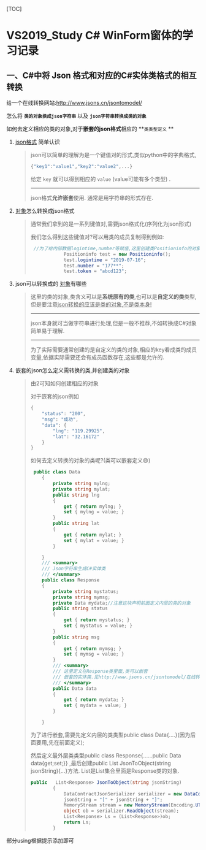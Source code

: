 [TOC]



# VS2019_Study C# WinForm窗体的学习记录

## 一、**C#中将 Json 格式和对应的C#实体类格式的相互转换**

给一个在线转换网站:http://www.jsons.cn/jsontomodel/

怎么将 **`类的对象换成json字符串`** 以及  **`json字符串转换成类的对象 `**  

如何去定义相应的类的对象,对于**嵌套的json格式**相应的 **`类类型定义` **

1. <u>json格式</u> 简单认识

   >json可以简单的理解为是一个键值对的形式,类似python中的字典格式,
   >
   >```python
   >{"key1":"value1","key2":"value2",...}
   >```
   >
   >给定 `key` 就可以得到相应的 `value` (value可能有多个类型) .
   >
   >---
   >
   >json格式**允许嵌套**使用. 通常是用字符串的形式存在.

2. <u>对象</u>怎么转换成json格式

   > 通常我们拿到的是一系列键值对,需要json格式化(序列化为json形式)
   >
   > 我们怎么得到这些键值对?可以用类的成员复制得到例如:
   >
   > ```c#
   >  //为了给内部数据logintime,number等赋值,这里创建类Positioninfo的对象test
   >             Positioninfo test = new Positioninfo();
   >             test.logintime = "2019-07-16";
   >             test.number = "177**";
   >             test.token = "abcd123";
   > ```
   >
   > 

3. json可以转换成的 <u>对象</u>有哪些

   > 这里的类的对象,类含义可以是**系统原有的类**,也可以是**自定义的类**类型,但是要注意<u>json转换的应该是类的对象,不是类本身!</u>
   >
   > ---
   >
   > json本身就可当做字符串进行处理,但是一般不推荐,不如转换成C#对象简单易于理解.
   >
   > ---
   >
   > 为了实际需要通常创建的是自定义的类的对象,相应的key看成类的成员变量,依据实际需要还会有成员函数存在,这些都是允许的.

4. 嵌套的json怎么定义需转换的类,并创建类的对象

   > 由2可知如何创建相应的对象
   >
   > 对于嵌套的json例如
   >
   > ```c#
   > {
   >     "status": "200",
   >     "msg": "成功",
   >     "data": {
   >         "lng": "119.29925",
   >         "lat": "32.16172"
   >     }
   > }
   > 
   > ```
   >
   > 如何去定义转换的对象的类呢?(类可以嵌套定义:smile:)
   >
   > ```c#
   >  public class Data
   >     {
   >         private string mylng;
   >         private string mylat;
   >         public string lng
   >         {
   >             get { return mylng; }
   >             set { mylng = value; }
   >         }
   >         public string lat
   >         {
   >             get { return mylat; }
   >             set { mylat = value; }
   >         }
   > 
   >     }
   >     /// <summary>
   >     /// Json字符串生成C#实体类
   >     /// </summary>
   >     public class Response
   >     {
   >         private string mystatus;
   >         private string mymsg;
   >         private Data mydata;//注意这块声明前面定义内层的类的对象
   >         public string status
   >         {
   >             get { return mystatus; }
   >             set { mystatus = value; }
   >         }
   >         public string msg
   >         {
   >             get { return mymsg; }
   >             set { mymsg = value; }
   >         }
   >         /// <summary>
   >         /// 这里定义在Response类里面,类可以嵌套
   >         /// 嵌套的实体类.见http://www.jsons.cn/jsontomodel/在线转换
   >         /// </summary>
   >         public Data data
   >         {
   >             get { return mydata; }
   >             set { mydata = value; }
   >         }
   > 
   >     }
   > ```
   >
   > 为了进行嵌套,需要先定义内层的类类型public class Data{....}(因为后面要用,先在前面定义);
   >
   > 然后定义最外层类类型public class Response{......public Data data{get;set;}} ,最后创建public   List<Response> JsonToObject(string jsonString){...}方法.	List<Response>是List集合里面是Response类的对象.
   >
   > ```c#
   > public   List<Response> JsonToObject(string jsonString)
   >         {
   >             DataContractJsonSerializer serializer = new DataContractJsonSerializer(typeof(List<Response>));
   >             jsonString = "[" + jsonString + "]";
   >             MemoryStream stream = new MemoryStream(Encoding.UTF8.GetBytes(jsonString));
   >             object ob = serializer.ReadObject(stream);
   >             List<Response> Ls = (List<Response>)ob;
   >             return Ls;
   >         }
   > ```

部分using根据提示添加即可